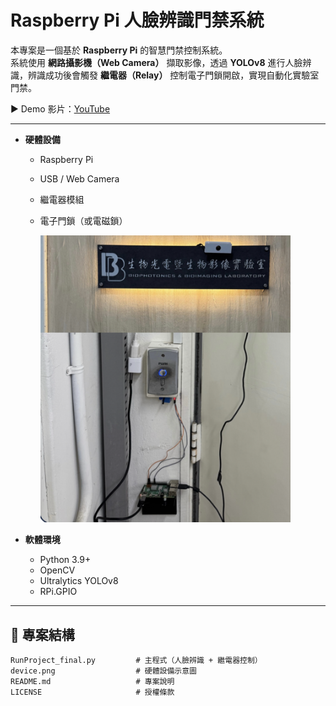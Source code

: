 # Raspberry Pi 人臉辨識門禁系統

本專案是一個基於 **Raspberry Pi** 的智慧門禁控制系統。  
系統使用 **網路攝影機（Web Camera）** 擷取影像，透過 **YOLOv8** 進行人臉辨識，辨識成功後會觸發 **繼電器（Relay）** 控制電子門鎖開啟，實現自動化實驗室門禁。  
  
▶️ Demo 影片：[YouTube](https://youtube.com/shorts/3rbX6FRZP9A?feature=share)

---

- **硬體設備**
  - Raspberry Pi
  - USB / Web Camera
  - 繼電器模組
  - 電子門鎖（或電磁鎖）
 
    
    <img src="device.png" alt="Hardware Setup" width="400"/>

- **軟體環境**
  - Python 3.9+
  - OpenCV
  - Ultralytics YOLOv8
  - RPi.GPIO

---

## 📂 專案結構
```text
RunProject_final.py         # 主程式（人臉辨識 + 繼電器控制）
device.png                  # 硬體設備示意圖
README.md                   # 專案說明
LICENSE                     # 授權條款
